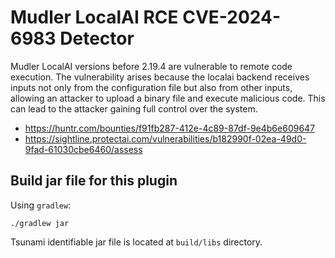 # Mudler LocalAI RCE CVE-2024-6983 Detector

Mudler LocalAI versions before 2.19.4 are vulnerable to remote code execution. The vulnerability 
arises because the localai backend receives inputs not only from the configuration file but also 
from other inputs, allowing an attacker to upload a binary file and execute malicious code. This 
can lead to the attacker gaining full control over the system.


-   https://huntr.com/bounties/f91fb287-412e-4c89-87df-9e4b6e609647
-   https://sightline.protectai.com/vulnerabilities/b182990f-02ea-49d0-9fad-61030cbe6460/assess

## Build jar file for this plugin

Using `gradlew`:

```shell
./gradlew jar
```

Tsunami identifiable jar file is located at `build/libs` directory.
